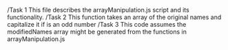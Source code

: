 /Task 1
This file describes the arrayManipulation.js script and its functionality.
/Task 2 
This function takes an array of the original names and capitalize it if is an odd number
/Task 3
This code assumes the modifiedNames array might be generated from the functions in arrayManipulation.js